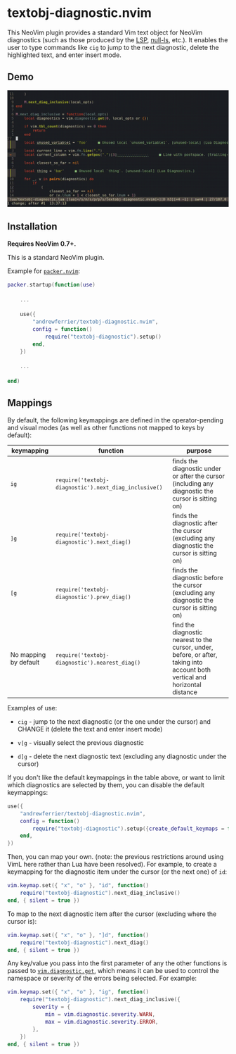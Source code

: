 # textobj-diagnostic.nvim

This NeoVim plugin provides a standard Vim text object for NeoVim diagnostics
(such as those produced by the [LSP](https://neovim.io/doc/user/lsp.html),
[null-ls](https://github.com/jose-elias-alvarez/null-ls.nvim), etc.). It enables
the user to type commands like `cig` to jump to the next diagnostic,
delete the highlighted text, and enter insert mode.

## Demo

![Demo Video](demos/demo1.gif)

## Installation

**Requires NeoVim 0.7+.**

This is a standard NeoVim plugin.

Example for [`packer.nvim`](https://github.com/wbthomason/packer.nvim):

```lua
packer.startup(function(use)

    ...

    use({
        "andrewferrier/textobj-diagnostic.nvim",
        config = function()
            require("textobj-diagnostic").setup()
        end,
    })

    ...

end)
```

## Mappings

By default, the following keymappings are defined in the operator-pending and
visual modes (as well as other functions not mapped to keys by default):

| keymapping            | function                                              | purpose                                                                                                                       |
| -                     | -                                                     | -                                                                                                                             |
| `ig`                  | `require('textobj-diagnostic').next_diag_inclusive()` | finds the diagnostic under or after the cursor (including any diagnostic the cursor is sitting on)                            |
| `]g`                  | `require('textobj-diagnostic').next_diag()`           | finds the diagnostic after the cursor (excluding any diagnostic the cursor is sitting on)                                     |
| `[g`                  | `require('textobj-diagnostic').prev_diag()`           | finds the diagnostic before the cursor (excluding any diagnostic the cursor is sitting on)                                    |
| No mapping by default | `require('textobj-diagnostic').nearest_diag()`        | find the diagnostic nearest to the cursor, under, before, or after, taking into account both vertical and horizontal distance |

Examples of use:

*   `cig` - jump to the next diagnostic (or the one under the cursor) and CHANGE
    it (delete the text and enter insert mode)

*   `v[g` - visually select the previous diagnostic

*   `d]g` - delete the next diagnostic text (excluding any diagnostic under the
    cursor)

If you don't like the default keymappings in the table above, or want to limit
which diagnostics are selected by them, you can disable the default keymappings:

```lua
use({
    "andrewferrier/textobj-diagnostic.nvim",
    config = function()
        require("textobj-diagnostic").setup({create_default_keymaps = false})
    end,
})
```

Then, you can map your own. (note: the previous restrictions around using VimL
here rather than Lua have been resolved). For example, to create a keymapping
for the diagnostic item under the cursor (or the next one) of `id`:

```lua
vim.keymap.set({ "x", "o" }, "id", function()
    require("textobj-diagnostic").next_diag_inclusive()
end, { silent = true })
```

To map to the next diagnostic item after the cursor (excluding where the cursor
is):

```lua
vim.keymap.set({ "x", "o" }, "]d", function()
    require("textobj-diagnostic").next_diag()
end, { silent = true })
```

Any key/value you pass into the first parameter of any the other functions is
passed to
[`vim.diagnostic.get`](https://neovim.io/doc/user/diagnostic.html#vim.diagnostic.get\(\)),
which means it can be used to control the namespace or severity of the errors
being selected. For example:

```lua
vim.keymap.set({ "x", "o" }, "ig", function()
    require("textobj-diagnostic").next_diag_inclusive({
        severity = {
            min = vim.diagnostic.severity.WARN,
            max = vim.diagnostic.severity.ERROR,
        },
    })
end, { silent = true })
```
